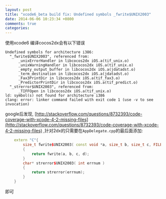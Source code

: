 ```yaml
---
layout: post
title: "xcode6_beta build fix: Undefined symbols _fwrite$UNIX2003"
date: 2014-06-06 10:23:34 +0800
comments: true
categories: 
---
```

使用xcode6 编译cocos2dx会有以下错误

	
	Undefined symbols for architecture i386:
	  "_fwrite$UNIX2003", referenced from:
	      _unixErrorHandler in libcocos2dx iOS.a(tif_unix.o)
	      _unixWarningHandler in libcocos2dx iOS.a(tif_unix.o)
	      _empty_output_buffer in libcocos2dx iOS.a(jdatadst.o)
	      _term_destination in libcocos2dx iOS.a(jdatadst.o)
	      _Fax3PrintDir in libcocos2dx iOS.a(tif_fax3.o)
	      _PredictorPrintDir in libcocos2dx iOS.a(tif_predict.o)
	  "_strerror$UNIX2003", referenced from:
	      _TIFFOpen in libcocos2dx iOS.a(tif_unix.o)
	ld: symbol(s) not found for architecture i386
	clang: error: linker command failed with exit code 1 (use -v to see invocation)
	

google后发现, [http://stackoverflow.com/questions/8732393/code-coverage-with-xcode-4-2-missing-files](http://stackoverflow.com/questions/8732393/code-coverage-with-xcode-4-2-missing-files) ,针对2dx的只需要在`AppDelegate.cpp`的最后面添加:

``` c++
	extern "C"{
	    size_t fwrite$UNIX2003( const void *a, size_t b, size_t c, FILE *d )
	    {
	        return fwrite(a, b, c, d);
	    }
	    char* strerror$UNIX2003( int errnum )
	    {
	        return strerror(errnum);
	    }
	}
```

即可
